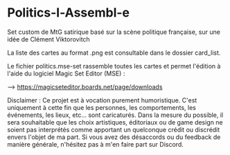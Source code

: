 # Politics-l-Assembl-e

Set custom de MtG satirique basé sur la scène politique française, sur une idée de Clément Viktorovitch 

La liste des cartes au format .png est consultable dans le dossier card_list.

Le fichier politics.mse-set rassemble toutes les cartes et permet l'édition à l'aide du logiciel Magic Set Editor (MSE) : 

--> https://magicseteditor.boards.net/page/downloads

Disclaimer : Ce projet est à vocation purement humoristique. C'est uniquement à cette fin que les personnes, les comportements, les événements, les lieux, etc... sont caricaturés. 
Dans la mesure du possible, il sera souhaitable que les choix artistiques, éditoriaux ou de game design ne soient pas interprétés comme apportant un quelconque crédit ou discrédit envers l'objet de ma part. 
Si vous avez des désaccords ou du feedback de manière générale, n'hésitez pas à m'en faire part sur Discord. 

